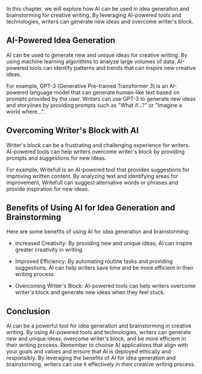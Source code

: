 
In this chapter, we will explore how AI can be used in idea generation and brainstorming for creative writing. By leveraging AI-powered tools and technologies, writers can generate new ideas and overcome writer's block.

AI-Powered Idea Generation
--------------------------

AI can be used to generate new and unique ideas for creative writing. By using machine learning algorithms to analyze large volumes of data, AI-powered tools can identify patterns and trends that can inspire new creative ideas.

For example, GPT-3 (Generative Pre-trained Transformer 3) is an AI-powered language model that can generate human-like text based on prompts provided by the user. Writers can use GPT-3 to generate new ideas and storylines by providing prompts such as "What if...?" or "Imagine a world where...".

Overcoming Writer's Block with AI
---------------------------------

Writer's block can be a frustrating and challenging experience for writers. AI-powered tools can help writers overcome writer's block by providing prompts and suggestions for new ideas.

For example, Writefull is an AI-powered tool that provides suggestions for improving written content. By analyzing text and identifying areas for improvement, Writefull can suggest alternative words or phrases and provide inspiration for new ideas.

Benefits of Using AI for Idea Generation and Brainstorming
----------------------------------------------------------

Here are some benefits of using AI for idea generation and brainstorming:

* Increased Creativity: By providing new and unique ideas, AI can inspire greater creativity in writing.

* Improved Efficiency: By automating routine tasks and providing suggestions, AI can help writers save time and be more efficient in their writing process.

* Overcoming Writer's Block: AI-powered tools can help writers overcome writer's block and generate new ideas when they feel stuck.

Conclusion
----------

AI can be a powerful tool for idea generation and brainstorming in creative writing. By using AI-powered tools and technologies, writers can generate new and unique ideas, overcome writer's block, and be more efficient in their writing process. Remember to choose AI applications that align with your goals and values and ensure that AI is deployed ethically and responsibly. By leveraging the benefits of AI for idea generation and brainstorming, writers can use it effectively in their creative writing process.
